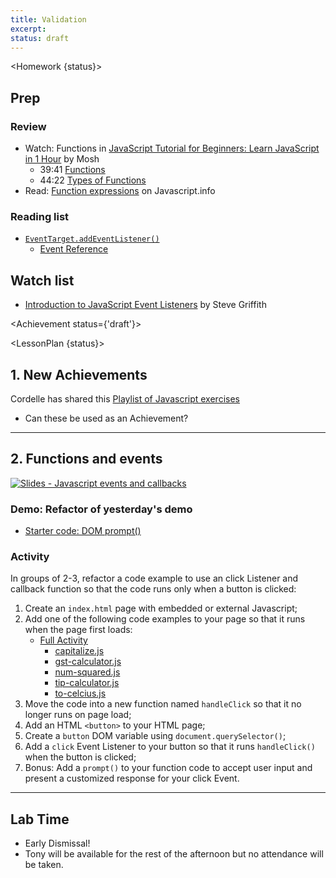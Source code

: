 ```yaml
---
title: Validation
excerpt: 
status: draft
---
```

<script>
	import Homework from "$lib/components/Homework.svelte";
	import LessonPlan from "$lib/components/LessonPlan.svelte";
	import LabTime from "$lib/components/LabTime.svelte";
	import Achievement from "$lib/components/Achievement.svelte";
</script>

<Homework {status}>

## Prep
### Review
- Watch: Functions in [JavaScript Tutorial for Beginners: Learn JavaScript in 1 Hour](https://www.youtube.com/watch?v=W6NZfCO5SIk) by Mosh
  - 39:41 [Functions](https://www.youtube.com/watch?v=W6NZfCO5SIk&t=2122s)
  - 44:22 [Types of Functions](https://www.youtube.com/watch?v=W6NZfCO5SIk&t=2662s)
- Read: [Function expressions](https://javascript.info/function-expressions) on Javascript.info

### Reading list
- [`EventTarget.addEventListener()`](https://developer.mozilla.org/en-US/docs/Web/API/EventTarget/addEventListener)
    - [Event Reference](https://developer.mozilla.org/en-US/docs/Web/Events)

## Watch list
- [Introduction to JavaScript Event Listeners](https://youtu.be/EaRrmOtPYTM) by Steve Griffith

</Homework>

<Achievement status={'draft'}>

</Achievement>

<LessonPlan {status}>

## 1. New Achievements
Cordelle has shared this [Playlist of Javascript exercises](https://www.youtube.com/playlist?list=PLnHJACx3NwAdQElswAscNtHAZLAQYgpDA)

- Can these be used as an Achievement?

---

## 2. Functions and events
[![Slides - Javascript events and callbacks](/images/slides/js-functions-events.png)](https://sait-wbdv.github.io/slides/w23/cpnt-262/js-callbacks-events.html)

### Demo: Refactor of yesterday's demo
- [Starter code: DOM prompt()](https://github.com/sait-wbdv/dailies-f22/tree/main/2022-10-18-events-callbacks/01-starter-dom-prompt)

### Activity
In groups of 2-3, refactor a code example to use an click Listener and callback function so that the code runs only when a button is clicked:
1. Create an `index.html` page with embedded or external Javascript;
2. Add one of the following code examples to your page so that it runs when the page first loads:
    - [Full Activity](https://gist.github.com/acidtone/90355d3bdbcf770be4a642939f58cfd7)
        - [capitalize.js](https://gist.github.com/acidtone/90355d3bdbcf770be4a642939f58cfd7#file-capitalize-js)
        - [gst-calculator.js](https://gist.github.com/acidtone/90355d3bdbcf770be4a642939f58cfd7#file-gst-calculator-js)
        - [num-squared.js](https://gist.github.com/acidtone/90355d3bdbcf770be4a642939f58cfd7#file-num-squared-js)
        - [tip-calculator.js](https://gist.github.com/acidtone/90355d3bdbcf770be4a642939f58cfd7#file-tip-calculator-js)
        - [to-celcius.js](https://gist.github.com/acidtone/90355d3bdbcf770be4a642939f58cfd7#file-to-celcius-js)
3. Move the code into a new function named `handleClick` so that it no longer runs on page load;
4. Add an HTML `<button>` to your HTML page;
5. Create a `button` DOM variable using `document.querySelector()`;
6. Add a `click` Event Listener to your button so that it runs `handleClick()` when the button is clicked;
7. Bonus: Add a `prompt()` to your function code to accept user input and present a customized response for your click Event.

---

## Lab Time
- Early Dismissal!
- Tony will be available for the rest of the afternoon but no attendance will be taken.

</LessonPlan>